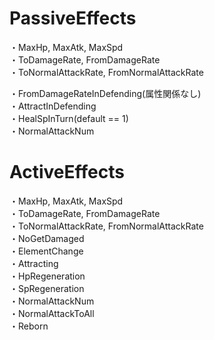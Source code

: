 # PassiveEffects
・MaxHp, MaxAtk, MaxSpd  
・ToDamageRate, FromDamageRate  
・ToNormalAttackRate, FromNormalAttackRate  

・FromDamageRateInDefending(属性関係なし)  
・AttractInDefending  
・HealSpInTurn(default == 1)  
・NormalAttackNum  

# ActiveEffects
・MaxHp, MaxAtk, MaxSpd  
・ToDamageRate, FromDamageRate  
・ToNormalAttackRate, FromNormalAttackRate  
・NoGetDamaged  
・ElementChange  
・Attracting  
・HpRegeneration  
・SpRegeneration  
・NormalAttackNum  
・NormalAttackToAll    
・Reborn  
